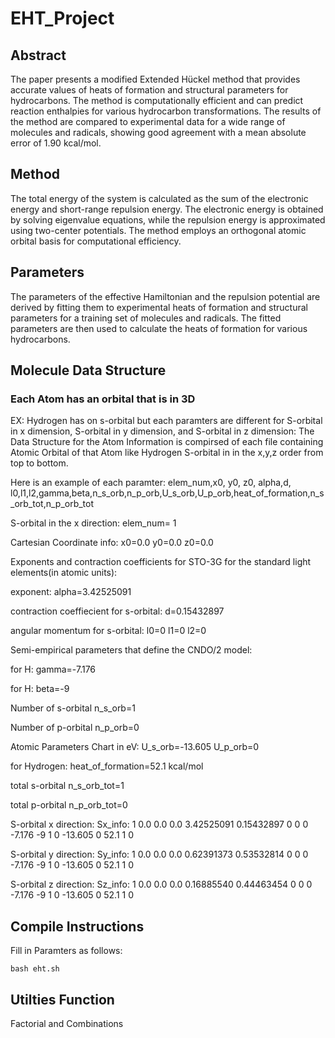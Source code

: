 # EHT_Project

## Abstract 
The paper presents a modified Extended Hückel method that provides accurate values of heats of formation and structural parameters for hydrocarbons. The method is computationally efficient and can predict reaction enthalpies for various hydrocarbon transformations. The results of the method are compared to experimental data for a wide range of molecules and radicals, showing good agreement with a mean absolute error of 1.90 kcal/mol.

## Method
The total energy of the system is calculated as the sum of the electronic energy and short-range repulsion energy. The electronic energy is obtained by solving eigenvalue equations, while the repulsion energy is approximated using two-center potentials. The method employs an orthogonal atomic orbital basis for computational efficiency.

## Parameters

The parameters of the effective Hamiltonian and the repulsion potential are derived by fitting them to experimental heats of formation and structural parameters for a training set of molecules and radicals. The fitted parameters are then used to calculate the heats of formation for various hydrocarbons.

## Molecule Data Structure 
### Each Atom has an orbital that is in 3D 
EX: Hydrogen has on s-orbital but each paramters are different for S-orbital in x dimension, S-orbital in y dimension, and S-orbital in z dimension: 
The Data Structure for the Atom Information is compirsed of each file containing Atomic Orbital of that Atom like Hydrogen S-orbital in in the x,y,z order from top to bottom. 

Here is an example of each paramter: 
elem_num,x0, y0, z0, alpha,d, l0,l1,l2,gamma,beta,n_s_orb,n_p_orb,U_s_orb,U_p_orb,heat_of_formation,n_s_orb_tot,n_p_orb_tot

S-orbital in the x direction: 
elem_num= 1

Cartesian Coordinate info: 
x0=0.0
y0=0.0 
z0=0.0 

Exponents and contraction coefficients for STO-3G for the standard light elements(in atomic units):

exponent:
alpha=3.42525091 

contraction coeffiecient for s-orbital:
d=0.15432897

angular momentum for s-orbital:
l0=0
l1=0
l2=0

Semi-empirical parameters that define the CNDO/2 model:

for H:
gamma=-7.176

for H:
beta=-9

Number of s-orbital
n_s_orb=1

Number of p-orbital
n_p_orb=0

Atomic Parameters Chart in eV:
U_s_orb=-13.605
U_p_orb=0

for Hydrogen: 
heat_of_formation=52.1 kcal/mol 

total s-orbital
n_s_orb_tot=1

total p-orbital
n_p_orb_tot=0

S-orbital x direction:
Sx_info:
1 0.0 0.0 0.0 3.42525091 0.15432897 0 0 0 -7.176 -9 1 0 -13.605 0 52.1 1 0 


S-orbital y direction:
Sy_info:
1 0.0 0.0 0.0 0.62391373 0.53532814 0 0 0 -7.176 -9 1 0 -13.605 0 52.1 1 0


S-orbital z direction:
Sz_info:
1 0.0 0.0 0.0 0.16885540 0.44463454 0 0 0 -7.176 -9 1 0 -13.605 0 52.1 1 0


## Compile Instructions
Fill in Paramters as follows: 
```
bash eht.sh 
```

## Utilties Function 
Factorial and Combinations 
